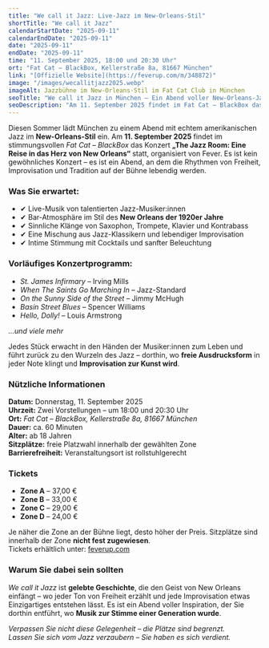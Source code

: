 ```yaml
---
title: "We call it Jazz: Live-Jazz im New-Orleans-Stil"
shortTitle: "We call it Jazz"
calendarStartDate: "2025-09-11"
calendarEndDate: "2025-09-11"
date: "2025-09-11"
endDate: "2025-09-11"
time: "11. September 2025, 18:00 und 20:30 Uhr"
ort: "Fat Cat – BlackBox, Kellerstraße 8a, 81667 München"
link: "[Offizielle Website](https://feverup.com/m/348872)"
image: "/images/wecallitjazz2025.webp"
imageAlt: Jazzbühne im New-Orleans-Stil im Fat Cat Club in München
seoTitle: "We call it Jazz in München – Ein Abend voller New-Orleans-Jazz"
seoDescription: "Am 11. September 2025 findet im Fat Cat – BlackBox das Konzert 'We call it Jazz' statt – Live-Jazz im Stil von New Orleans."
---
```


Diesen Sommer lädt München zu einem Abend mit echtem amerikanischen Jazz im **New-Orleans-Stil** ein. Am **11. September 2025** findet im stimmungsvollen *Fat Cat – BlackBox* das Konzert **„The Jazz Room: Eine Reise in das Herz von New Orleans“** statt, organisiert von Fever. Es ist kein gewöhnliches Konzert – es ist ein Abend, an dem die Rhythmen von Freiheit, Improvisation und Tradition auf der Bühne lebendig werden.

### Was Sie erwartet:

- ✔ Live-Musik von talentierten Jazz-Musiker:innen  
- ✔ Bar-Atmosphäre im Stil des **New Orleans der 1920er Jahre**  
- ✔ Sinnliche Klänge von Saxophon, Trompete, Klavier und Kontrabass  
- ✔ Eine Mischung aus Jazz-Klassikern und lebendiger Improvisation  
- ✔ Intime Stimmung mit Cocktails und sanfter Beleuchtung

### Vorläufiges Konzertprogramm:

- *St. James Infirmary* – Irving Mills  
- *When The Saints Go Marching In* – Jazz-Standard  
- *On the Sunny Side of the Street* – Jimmy McHugh  
- *Basin Street Blues* – Spencer Williams  
- *Hello, Dolly!* – Louis Armstrong

_…und viele mehr_

Jedes Stück erwacht in den Händen der Musiker:innen zum Leben und führt zurück zu den Wurzeln des Jazz – dorthin, wo **freie Ausdrucksform** in jeder Note klingt und **Improvisation zur Kunst wird**.

### Nützliche Informationen

**Datum:** Donnerstag, 11. September 2025  
**Uhrzeit:** Zwei Vorstellungen – um 18:00 und 20:30 Uhr  
**Ort:** *Fat Cat – BlackBox, Kellerstraße 8a, 81667 München*  
**Dauer:** ca. 60 Minuten  
**Alter:** ab 18 Jahren  
**Sitzplätze:** freie Platzwahl innerhalb der gewählten Zone  
**Barrierefreiheit:** Veranstaltungsort ist rollstuhlgerecht  

### Tickets

- **Zone A** – 37,00 €  
- **Zone B** – 33,00 €  
- **Zone C** – 29,00 €  
- **Zone D** – 24,00 €

Je näher die Zone an der Bühne liegt, desto höher der Preis. Sitzplätze sind innerhalb der Zone **nicht fest zugewiesen**.  
Tickets erhältlich unter: [feverup.com](https://feverup.com/m/348872)

### Warum Sie dabei sein sollten

*We call it Jazz* ist **gelebte Geschichte**, die den Geist von New Orleans einfängt – wo jeder Ton von Freiheit erzählt und jede Improvisation etwas Einzigartiges entstehen lässt. Es ist ein Abend voller Inspiration, der Sie dorthin entführt, wo **Musik zur Stimme einer Generation wurde**.

_Verpassen Sie nicht diese Gelegenheit – die Plätze sind begrenzt.  
Lassen Sie sich vom Jazz verzaubern – Sie haben es sich verdient._
